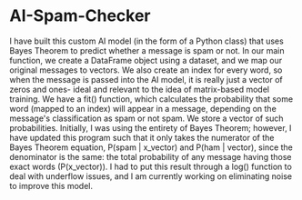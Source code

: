 # AI-Spam-Checker
I have built this custom AI model (in the form of a Python class) that uses Bayes Theorem to predict whether a message is spam or not. In our main function, we create a DataFrame object using a dataset, and we map our original messages to vectors. We also create an index for every word, so when the message is passed into the AI model, it is really just a vector of zeros and ones- ideal and relevant to the idea of matrix-based model training. We have a fit() function, which calculates the probability that some word (mapped to an index) will appear in a message, depending on the message's classification as spam or not spam. We store a vector of such probabilities. Initially, I was using the entirety of Bayes Theorem; however, I have updated this program such that it only takes the numerator of the Bayes Theorem equation, P(spam | x_vector) and P(ham | vector), since the denominator is the same: the total probability of any message having those exact words (P(x_vector)). I had to put this result through a log() function to deal with underflow issues, and I am currently working on eliminating noise to improve this model. 
